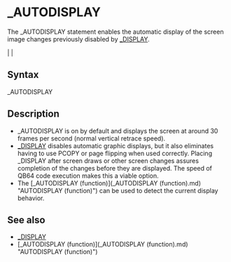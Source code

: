 # _AUTODISPLAY

The _AUTODISPLAY statement enables the automatic display of the screen image changes previously disabled by [_DISPLAY](_DISPLAY.md).

  

|  |

## Syntax

_AUTODISPLAY
  

## Description

* _AUTODISPLAY is on by default and displays the screen at around 30 frames per second (normal vertical retrace speed).
* [_DISPLAY](_DISPLAY.md) disables automatic graphic displays, but it also eliminates having to use PCOPY or page flipping when used correctly. Placing _DISPLAY after screen draws or other screen changes assures completion of the changes before they are displayed. The speed of QB64 code execution makes this a viable option.
* The [_AUTODISPLAY (function)](_AUTODISPLAY (function).md) "AUTODISPLAY (function)") can be used to detect the current display behavior.

  

## See also

* [_DISPLAY](_DISPLAY.md)
* [_AUTODISPLAY (function)](_AUTODISPLAY (function).md) "AUTODISPLAY (function)")

  
